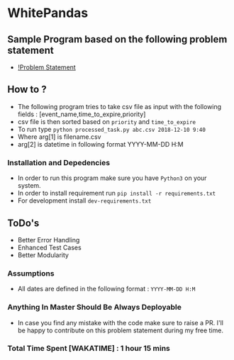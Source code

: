 # WhitePandas

## Sample Program based on the following problem statement

- [!Problem Statement](https://docs.google.com/document/d/1HaJ_pDOle8B0fvncN2UTh5-WgrcAmQeax8TBjkg5Y_c/edit)


## How to ? 

- The following program tries to take csv file as input with the following fields : [event_name,time_to_expire,priority]
- csv file is then sorted based on `priority` and `time_to_expire`
- To run type `python processed_task.py abc.csv 2018-12-10 9:40`
- Where arg[1] is filename.csv
- arg[2] is datetime in following format YYYY-MM-DD H:M 

### Installation and Depedencies 
- In order to run this program make sure you have `Python3` on your system. 
- In order to install requirement run `pip install -r requirements.txt`
- For development install `dev-requirements.txt`

## ToDo's 
- Better Error Handling
- Enhanced Test Cases 
- Better Modularity

### Assumptions 
- All dates are defined in the following format : `YYYY-MM-DD H:M`


### Anything In Master Should Be Always Deployable

- In case you find any mistake with the code make sure to raise a PR. I'll be happy to contribute on this problem statement during my free time. 

### Total Time Spent [WAKATIME] : 1 hour 15 mins
